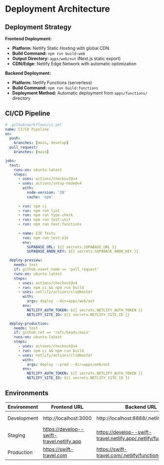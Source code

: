 # Deployment Architecture

## Deployment Strategy

**Frontend Deployment:**
- **Platform:** Netlify Static Hosting with global CDN
- **Build Command:** `npm run build:web`
- **Output Directory:** `apps/web/out` (Next.js static export)
- **CDN/Edge:** Netlify Edge Network with automatic optimization

**Backend Deployment:**
- **Platform:** Netlify Functions (serverless)
- **Build Command:** `npm run build:functions`
- **Deployment Method:** Automatic deployment from `apps/functions/` directory

## CI/CD Pipeline

```yaml
# .github/workflows/ci.yml
name: CI/CD Pipeline
on:
  push:
    branches: [main, develop]
  pull_request:
    branches: [main]

jobs:
  test:
    runs-on: ubuntu-latest
    steps:
      - uses: actions/checkout@v4
      - uses: actions/setup-node@v4
        with:
          node-version: '20'
          cache: 'npm'
      
      - run: npm ci
      - run: npm run lint
      - run: npm run type-check
      - run: npm run test:unit
      - run: npm run test:functions
      
      - name: E2E Tests
        run: npm run test:e2e
        env:
          SUPABASE_URL: ${{ secrets.SUPABASE_URL }}
          SUPABASE_ANON_KEY: ${{ secrets.SUPABASE_ANON_KEY }}

  deploy-preview:
    needs: test
    if: github.event_name == 'pull_request'
    runs-on: ubuntu-latest
    steps:
      - uses: actions/checkout@v4
      - run: npm ci && npm run build
      - uses: netlify/actions/cli@master
        with:
          args: deploy --dir=apps/web/out
        env:
          NETLIFY_AUTH_TOKEN: ${{ secrets.NETLIFY_AUTH_TOKEN }}
          NETLIFY_SITE_ID: ${{ secrets.NETLIFY_SITE_ID }}

  deploy-production:
    needs: test
    if: github.ref == 'refs/heads/main'
    runs-on: ubuntu-latest
    steps:
      - uses: actions/checkout@v4
      - run: npm ci && npm run build
      - uses: netlify/actions/cli@master
        with:
          args: deploy --prod --dir=apps/web/out
        env:
          NETLIFY_AUTH_TOKEN: ${{ secrets.NETLIFY_AUTH_TOKEN }}
          NETLIFY_SITE_ID: ${{ secrets.NETLIFY_SITE_ID }}
```

## Environments

| Environment | Frontend URL | Backend URL | Purpose |
|-------------|--------------|-------------|---------|
| Development | http://localhost:3000 | http://localhost:8888/.netlify/functions | Local development |
| Staging | https://develop--swift-travel.netlify.app | https://develop--swift-travel.netlify.app/.netlify/functions | Pre-production testing |
| Production | https://swift-travel.com | https://swift-travel.com/.netlify/functions | Live environment |

